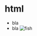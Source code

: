# html

[fish]: https://upload.wikimedia.org/wikipedia/commons/7/77/Puffer_Fish_DSC01257.JPG

   * bla 
   * bla
![fish](https://upload.wikimedia.org/wikipedia/commons/7/77/Puffer_Fish_DSC01257.JPG "Fish")
